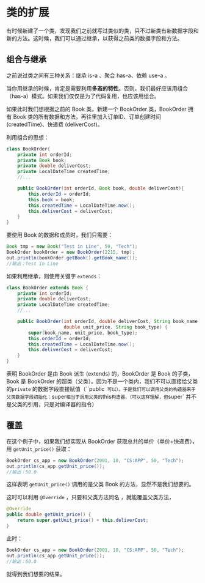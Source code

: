 # 类的扩展

有时候新建了一个类，发现我们之前就写过类似的类，只不过新类有新数据字段和新的方法。这时候，我们可以通过继承，以获得之前类的数据字段和方法。

## 组合与继承

之前说过类之间有三种关系：继承 is-a 、聚合 has-a、依赖 use-a 。

当你用继承的时候，肯定是需要利用**多态的特性**。否则，我们最好应该用组合（has-a）模式。如果我们仅仅是为了代码复用，也应该用组合。

如果此时我们想根据之前的 Book 类，新建一个 BookOrder 类，BookOrder 拥有 Book 类的所有数据和方法，再往里加入订单ID、订单创建时间 (createdTime)、快递费 (deliverCost)。

利用组合的思想：

```java
class BookOrder{
    private int orderId;
    private Book book;
    private double deliverCost;
    private LocalDateTime createdTime;
    //...

    public BookOrder(int orderId, Book book, double deliverCost){
        this.orderId = orderId;
        this.book = book;
        this.createdTime = LocalDateTime.now();
        this.deliverCost = deliverCost;
    }
}
```

要使用 Book 的数据和成员时，我们只需要：

```java
Book tmp = new Book("Test in Line", 50, "Tech");
BookOrder bookOrder = new BookOrder(2215, tmp);
out.println(bookOrder.getBook().getBook_name());
//输出：Test in Line
```

如果利用继承，则使用关键字 `extends`：

```java
class BookOrder extends Book {
    private int orderId;
    private double deliverCost;
    private LocalDateTime createdTime;
    //...

    public BookOrder(int orderId, double deliverCost, String book_name, 
                     double unit_price, String book_type) {
        super(book_name, unit_price, book_type);
        this.orderId = orderId;
        this.createdTime = LocalDateTime.now();
        this.deliverCost = deliverCost;
    }
}
```

表明 BookOrder 是由 Book 派生 (extends) 的，BookOrder 是 Book 的子类，Book 是 BookOrder 的超类（父类）。因为不是一个类内，我们不可以直接给父类的`private` 的数据字段直接赋值（``public` 可以）。于是我们可以调用父类的构造器来于父类数据字段初始化：`super` 相当于调用父类的 `this` 构造器，（可以这样理解，但 `super` 并不是父类的引用，只是对编译器的指令）

## 覆盖

在这个例子中，如果我们想实现从 BookOrder 获取总共的单价（单价+快递费），用 `getUnit_price()` 获取：

```java
BookOrder cs_app = new BookOrder(2001, 10, "CS:APP", 50, "Tech");
out.println(cs_app.getUnit_price());
//输出：50.0
```

这样表明 `getUnit_price()` 调用的是父类 Book 的方法，显然不是我们想要的。

这时可以利用 `@Override` ，只要和父类方法同名 ，就能覆盖父类方法，

```java
@Override
public double getUnit_price() {
    return super.getUnit_price() + this.deliverCost;
}
```

此时：

```java
BookOrder cs_app = new BookOrder(2001, 10, "CS:APP", 50, "Tech");
out.println(cs_app.getUnit_price());
//输出：60.0
```

就得到我们想要的结果。

